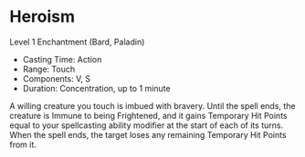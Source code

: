 # Heroism
Level 1 Enchantment (Bard, Paladin)

- Casting Time: Action
- Range: Touch
- Components: V, S
- Duration: Concentration, up to 1 minute

A willing creature you touch is imbued with bravery. Until the spell ends, the creature is Immune to being Frightened, and it gains Temporary Hit Points equal to your spellcasting ability modifier at the start of each of its turns. When the spell ends, the target loses any remaining Temporary Hit Points from it.
